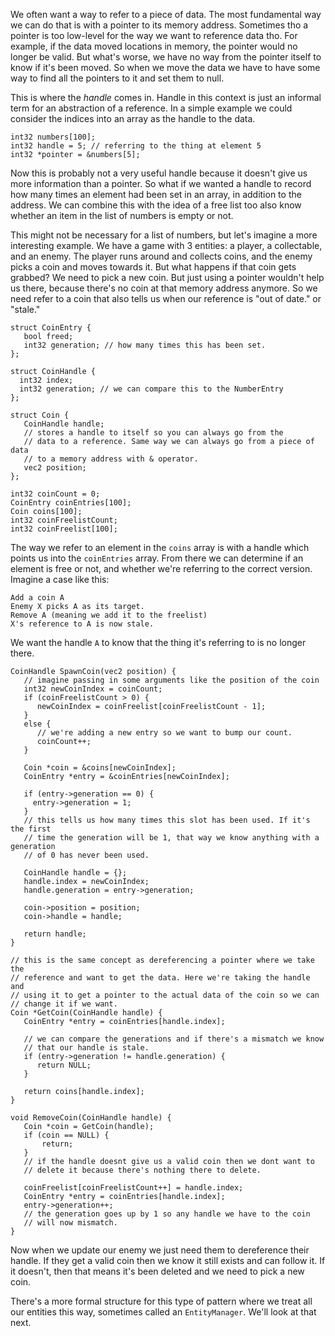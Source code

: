 We often want a way to refer to a piece of data. The most fundamental way we can do that is with a pointer to its memory address. Sometimes tho a pointer is too low-level for the way we want to reference data tho. For example, if the data moved locations in memory, the pointer would no longer be valid. But what's worse, we have no way from the pointer itself to know if it's been moved. So when we move the data we have to have some way to find all the pointers to it and set them to null.

This is where the _handle_ comes in. Handle in this context is just an informal term for an abstraction of a reference. In a simple example we could consider the indices into an array as the handle to the data.  

```
int32 numbers[100];
int32 handle = 5; // referring to the thing at element 5
int32 *pointer = &numbers[5]; 
```

Now this is probably not a very useful handle because it doesn't give us more information than a pointer. So what if we wanted a handle to record how many times an element had been set in an array, in addition to the address. We can combine this with the idea of a free list too also know whether an item in the list of numbers is empty or not.

This might not be necessary for a list of numbers, but let's imagine a more interesting example. We have a game with 3 entities: a player, a collectable, and an enemy. The player runs around and collects coins, and the enemy picks a coin and moves towards it. But what happens if that coin gets grabbed? We need to pick a new coin. But just using a pointer wouldn't help us there, because there's no coin at that memory address anymore. So we need refer to a coin that also tells us when our reference is "out of date." or "stale."

```
struct CoinEntry {
   bool freed;
   int32 generation; // how many times this has been set.
};

struct CoinHandle {
  int32 index;
  int32 generation; // we can compare this to the NumberEntry
};

struct Coin {
   CoinHandle handle; 
   // stores a handle to itself so you can always go from the
   // data to a reference. Same way we can always go from a piece of data
   // to a memory address with & operator.
   vec2 position;
};

int32 coinCount = 0;
CoinEntry coinEntries[100];
Coin coins[100];
int32 coinFreelistCount;
int32 coinFreelist[100];
```

The way we refer to an element in the `coins` array is with a handle which points us into the `coinEntries` array. From there we can determine if an element is free or not, and whether we're referring to the correct version. Imagine a case like this:

```
Add a coin A
Enemy X picks A as its target.
Remove A (meaning we add it to the freelist)
X's reference to A is now stale. 
```

We want the handle `A` to know that the thing it's referring to is no longer there. 

```
CoinHandle SpawnCoin(vec2 position) {
   // imagine passing in some arguments like the position of the coin
   int32 newCoinIndex = coinCount;
   if (coinFreelistCount > 0) {
      newCoinIndex = coinFreelist[coinFreelistCount - 1]; 
   }
   else {
      // we're adding a new entry so we want to bump our count.
      coinCount++;
   }
   
   Coin *coin = &coins[newCoinIndex];
   CoinEntry *entry = &coinEntries[newCoinIndex];

   if (entry->generation == 0) {
     entry->generation = 1;
   }
   // this tells us how many times this slot has been used. If it's the first
   // time the generation will be 1, that way we know anything with a generation
   // of 0 has never been used.
   
   CoinHandle handle = {};
   handle.index = newCoinIndex;
   handle.generation = entry->generation;
   
   coin->position = position;
   coin->handle = handle;
   
   return handle;
}

// this is the same concept as dereferencing a pointer where we take the
// reference and want to get the data. Here we're taking the handle and
// using it to get a pointer to the actual data of the coin so we can
// change it if we want.
Coin *GetCoin(CoinHandle handle) {
   CoinEntry *entry = coinEntries[handle.index];
   
   // we can compare the generations and if there's a mismatch we know
   // that our handle is stale.
   if (entry->generation != handle.generation) {
      return NULL;
   }
   
   return coins[handle.index];
}

void RemoveCoin(CoinHandle handle) {
   Coin *coin = GetCoin(handle);
   if (coin == NULL) {
       return;
   }
   // if the handle doesnt give us a valid coin then we dont want to
   // delete it because there's nothing there to delete.
   
   coinFreelist[coinFreelistCount++] = handle.index;
   CoinEntry *entry = coinEntries[handle.index];
   entry->generation++;
   // the generation goes up by 1 so any handle we have to the coin
   // will now mismatch.
}
```

Now when we update our enemy we just need them to dereference their handle. If they get a valid coin then we know it still exists and can follow it. If it doesn't, then that means it's been deleted and we need to pick a new coin. 

There's a more formal structure for this type of pattern where we treat all our entities this way, sometimes called an `EntityManager`. We'll look at that next. 